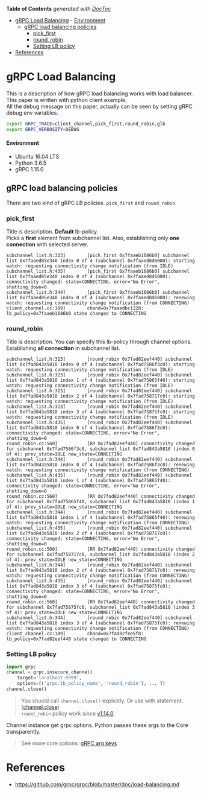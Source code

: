 <!-- START doctoc generated TOC please keep comment here to allow auto update -->
<!-- DON'T EDIT THIS SECTION, INSTEAD RE-RUN doctoc TO UPDATE -->
**Table of Contents**  *generated with [DocToc](https://github.com/thlorenz/doctoc)*

- [gRPC Load Balancing](#grpc-load-balancing)
      - [Environment](#environment)
  - [gRPC load balancing policies](#grpc-load-balancing-policies)
    - [pick_first](#pick_first)
    - [round_robin](#round_robin)
    - [Setting LB policy](#setting-lb-policy)
- [References](#references)

<!-- END doctoc generated TOC please keep comment here to allow auto update -->

# gRPC Load Balancing

This is a description of how gRPC load balancing works with load balancer.<br>
This paper is written with python client example.<br>
All the debug message on this paper, actually can be seen by setting gRPC debug env variables.
   
```bash
export GRPC_TRACE=client_channel,pick_first,round_robin,glb
export GRPC_VERBOSITY=DEBUG
```

#### Environment
- Ubuntu 16.04 LTS
- Python 3.6.5
- gRPC 1.15.0


## gRPC load balancing policies
There are two kind of gRPC LB policies. `pick_first` and `round_robin`.

### pick_first
Title is description. **Default** lb-policy.<br>
Picks a **first** element from subchannel list. Also, establishing only **one connection** with selected server.
```
subchannel_list.h:323]        [pick_first 0x7faaeb1686b0] subchannel list 0x7faaed85e340 index 0 of 4 (subchannel 0x7faaed8d6000): starting watch: requesting connectivity change notification (from IDLE)
subchannel_list.h:435]        [pick_first 0x7faaeb1686b0] subchannel list 0x7faaed85e340 index 0 of 4 (subchannel 0x7faaed8d6000): connectivity changed: state=CONNECTING, error="No Error", shutting_down=0
subchannel_list.h:344]        [pick_first 0x7faaeb1686b0] subchannel list 0x7faaed85e340 index 0 of 4 (subchannel 0x7faaed8d6000): renewing watch: requesting connectivity change notification (from CONNECTING)
client_channel.cc:189]        chand=0x7faaedbc1228: lb_policy=0x7faaeb1686b0 state changed to CONNECTING
```
### round_robin
Title is description. You can specify this lb-policy through channel options.<br>
Establishing **all connection** in subchannel list.
```
subchannel_list.h:323]        [round_robin 0x7fad82eef440] subchannel list 0x7fad843a5810 index 0 of 4 (subchannel 0x7fad7586f3c0): starting watch: requesting connectivity change notification (from IDLE)
subchannel_list.h:323]        [round_robin 0x7fad82eef440] subchannel list 0x7fad843a5810 index 1 of 4 (subchannel 0x7fad75865f40): starting watch: requesting connectivity change notification (from IDLE)
subchannel_list.h:323]        [round_robin 0x7fad82eef440] subchannel list 0x7fad843a5810 index 2 of 4 (subchannel 0x7fad758717c0): starting watch: requesting connectivity change notification (from IDLE)
subchannel_list.h:323]        [round_robin 0x7fad82eef440] subchannel list 0x7fad843a5810 index 3 of 4 (subchannel 0x7fad75875fc0): starting watch: requesting connectivity change notification (from IDLE)
subchannel_list.h:435]        [round_robin 0x7fad82eef440] subchannel list 0x7fad843a5810 index 0 of 4 (subchannel 0x7fad7586f3c0): connectivity changed: state=CONNECTING, error="No Error", shutting_down=0
round_robin.cc:560]           [RR 0x7fad82eef440] connectivity changed for subchannel 0x7fad7586f3c0, subchannel_list 0x7fad843a5810 (index 0 of 4): prev_state=IDLE new_state=CONNECTING
subchannel_list.h:344]        [round_robin 0x7fad82eef440] subchannel list 0x7fad843a5810 index 0 of 4 (subchannel 0x7fad7586f3c0): renewing watch: requesting connectivity change notification (from CONNECTING)
subchannel_list.h:435]        [round_robin 0x7fad82eef440] subchannel list 0x7fad843a5810 index 1 of 4 (subchannel 0x7fad75865f40): connectivity changed: state=CONNECTING, error="No Error", shutting_down=0
round_robin.cc:560]           [RR 0x7fad82eef440] connectivity changed for subchannel 0x7fad75865f40, subchannel_list 0x7fad843a5810 (index 1 of 4): prev_state=IDLE new_state=CONNECTING
subchannel_list.h:344]        [round_robin 0x7fad82eef440] subchannel list 0x7fad843a5810 index 1 of 4 (subchannel 0x7fad75865f40): renewing watch: requesting connectivity change notification (from CONNECTING)
subchannel_list.h:435]        [round_robin 0x7fad82eef440] subchannel list 0x7fad843a5810 index 2 of 4 (subchannel 0x7fad758717c0): connectivity changed: state=CONNECTING, error="No Error", shutting_down=0
round_robin.cc:560]           [RR 0x7fad82eef440] connectivity changed for subchannel 0x7fad758717c0, subchannel_list 0x7fad843a5810 (index 2 of 4): prev_state=IDLE new_state=CONNECTING
subchannel_list.h:344]        [round_robin 0x7fad82eef440] subchannel list 0x7fad843a5810 index 2 of 4 (subchannel 0x7fad758717c0): renewing watch: requesting connectivity change notification (from CONNECTING)
subchannel_list.h:435]        [round_robin 0x7fad82eef440] subchannel list 0x7fad843a5810 index 3 of 4 (subchannel 0x7fad75875fc0): connectivity changed: state=CONNECTING, error="No Error", shutting_down=0
round_robin.cc:560]           [RR 0x7fad82eef440] connectivity changed for subchannel 0x7fad75875fc0, subchannel_list 0x7fad843a5810 (index 3 of 4): prev_state=IDLE new_state=CONNECTING
subchannel_list.h:344]        [round_robin 0x7fad82eef440] subchannel list 0x7fad843a5810 index 3 of 4 (subchannel 0x7fad75875fc0): renewing watch: requesting connectivity change notification (from CONNECTING)
client_channel.cc:189]        chand=0x7fad82fee5f8: lb_policy=0x7fad82eef440 state changed to CONNECTING
```

### Setting LB policy 
```python
import grpc
channel = grpc.insecure_channel(
    target='localhost:9999', 
    options=[('grpc.lb_policy_name', 'round_robin'), ... ])
channel.close()
```
> You shuold call `channel.close()` explicitly. Or use with statement. ([channel.close](https://github.com/grpc/grpc/pull/15725))<br>
> `round_robin` policy work since [v1.14.0](https://github.com/grpc/grpc/releases/tag/v1.14.0).

Channel instance get grpc options. Python passes these args to the Core transparently.<br>
> See more core options: [gRPC arg keys](https://grpc.io/grpc/core/group__grpc__arg__keys.html)





# References
- https://github.com/grpc/grpc/blob/master/doc/load-balancing.md




